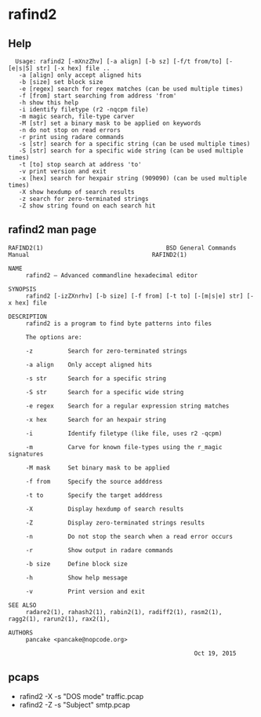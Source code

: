 <!-- TITLE: rafind2 -->

# rafind2

## Help

      Usage: rafind2 [-mXnzZhv] [-a align] [-b sz] [-f/t from/to] [-[e|s|S] str] [-x hex] file ..
       -a [align] only accept aligned hits
       -b [size] set block size
       -e [regex] search for regex matches (can be used multiple times)
       -f [from] start searching from address 'from'
       -h show this help
       -i identify filetype (r2 -nqcpm file)
       -m magic search, file-type carver
       -M [str] set a binary mask to be applied on keywords
       -n do not stop on read errors
       -r print using radare commands
       -s [str] search for a specific string (can be used multiple times)
       -S [str] search for a specific wide string (can be used multiple times)
       -t [to] stop search at address 'to'
       -v print version and exit
       -x [hex] search for hexpair string (909090) (can be used multiple times)
       -X show hexdump of search results
       -z search for zero-terminated strings
       -Z show string found on each search hit

## rafind2 man page

```text
RAFIND2(1)                                   BSD General Commands Manual                                   RAFIND2(1)

NAME
     rafind2 — Advanced commandline hexadecimal editor

SYNOPSIS
     rafind2 [-izZXnrhv] [-b size] [-f from] [-t to] [-[m|s|e] str] [-x hex] file

DESCRIPTION
     rafind2 is a program to find byte patterns into files

     The options are:

     -z          Search for zero-terminated strings

     -a align    Only accept aligned hits

     -s str      Search for a specific string

     -S str      Search for a specific wide string

     -e regex    Search for a regular expression string matches

     -x hex      Search for an hexpair string

     -i          Identify filetype (like file, uses r2 -qcpm)

     -m          Carve for known file-types using the r_magic signatures

     -M mask     Set binary mask to be applied

     -f from     Specify the source adddress

     -t to       Specify the target adddress

     -X          Display hexdump of search results

     -Z          Display zero-terminated strings results

     -n          Do not stop the search when a read error occurs

     -r          Show output in radare commands

     -b size     Define block size

     -h          Show help message

     -v          Print version and exit

SEE ALSO
     radare2(1), rahash2(1), rabin2(1), radiff2(1), rasm2(1), ragg2(1), rarun2(1), rax2(1),

AUTHORS
     pancake <pancake@nopcode.org>

                                                     Oct 19, 2015

```

## pcaps
  - rafind2 -X -s "DOS mode" traffic.pcap
  - rafind2 -Z -s "Subject" smtp.pcap
